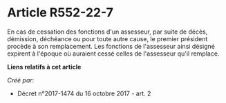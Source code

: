 # Article R552-22-7

En cas de cessation des fonctions d'un assesseur, par suite de décès, démission, déchéance ou pour toute autre cause, le
premier président procède à son remplacement. Les fonctions de l'assesseur ainsi désigné expirent à l'époque où auraient
cessé celles de l'assesseur qu'il remplace.

**Liens relatifs à cet article**

_Créé par_:

  - Décret n°2017-1474 du 16 octobre 2017 - art. 2
